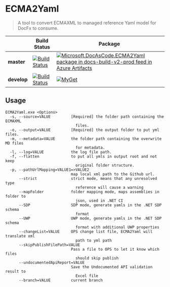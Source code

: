 # ECMA2Yaml
> A tool to convert ECMAXML to managed reference Yaml model for DocFx to consume.


|            | Build Status  |  Package   |
| ---------- | ------------- | ---------- |
| **master** |[![Build Status](https://dev.azure.com/ceapex/Engineering/_apis/build/status/docascode.ECMA2Yaml?branchName=master)](https://dev.azure.com/ceapex/Engineering/_build/latest?definitionId=1954&branchName=master) |[![Microsoft.DocAsCode.ECMA2Yaml package in docs-build-v2-prod feed in Azure Artifacts](https://docfx.feeds.visualstudio.com/2600ccab-749a-4eeb-8147-15225a64c13f/_apis/public/Packaging/Feeds/becb03e3-6c68-44ab-88e0-b6deb8f55729/Packages/ecb7a791-5e1d-44a3-af3d-1672253b90db/Badge)](https://docfx.visualstudio.com/docfx/_packaging?_a=package&feed=becb03e3-6c68-44ab-88e0-b6deb8f55729&package=ecb7a791-5e1d-44a3-af3d-1672253b90db&preferRelease=true) |
|  **develop**   |[![Build Status](https://dev.azure.com/ceapex/Engineering/_apis/build/status/docascode.ECMA2Yaml?branchName=develop)](https://dev.azure.com/ceapex/Engineering/_build/latest?definitionId=1954&branchName=develop) |[![MyGet](https://img.shields.io/myget/op-dev/vpre/Microsoft.DocAsCode.ECMA2Yaml.svg?label=myget)](https://www.myget.org/feed/op-dev/package/nuget/Microsoft.DocAsCode.ECMA2Yaml)

## Usage
```
ECMA2Yaml.exe <Options>
  -s, --source=VALUE         [Required] the folder path containing the ECMAXML
                               files.
  -o, --output=VALUE         [Required] the output folder to put yml files.
  -m, --metadata=VALUE       the folder path containing the overwrite MD files
                               for metadata.
  -l, --log=VALUE            the log file path.
  -f, --flatten              to put all ymls in output root and not keep
                               original folder structure.
  -p, --pathUrlMapping=VALUE1=>VALUE2
                             map local xml path to the Github url.
      --strict               strict mode, means that any unresolved type
                               reference will cause a warning
      --mapFolder            folder mapping mode, maps assemblies in folder to
                               json, used in .NET CI
      --SDP                  SDP mode, generate yamls in the .NET SDP schema
                               format
      --UWP                  UWP mode, generate yamls in the .NET SDP schema
                               format with additional UWP properties
      --changeList=VALUE     OPS change list file, ECMA2Yaml will translate xml
                               path to yml path
      --skipPublishFilePath=VALUE
                             Pass a file to OPS to let it know which files
                               should skip publish
      --undocumentedApiReport=VALUE
                             Save the Undocumented API validation result to
                               Excel file
      --branch=VALUE         current branch
```